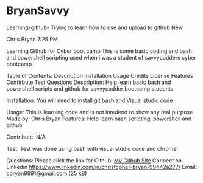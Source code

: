 # BryanSavvy
Learning-github-
Trying to learn how to use and upload to github New

Chris Bryan 7:25 PM

Learning Github for Cyber boot camp
This is some basic coding and bash and powershell scripting used when i was a student of savvycodders cyber bootcamp

Table of Contents:
Description
Installation
Usage
Credits
License
Features
Contirbute
Test
Questions
Description:
Help learn basic bash and powershell scripts and github for savvycodder bootcamp students

Installation:
You will need to install git bash and Visual studio code

Usage:
This is learning code and is not intedend to show any real purpose Made by: Chris Bryan
Features:
Help learn bash scripting, powershell and github

Contribute:
N/A

Test:
Test was done using bash with visual studio code and chrome.

Questions:
Please click the link for Github: [My Github Site](https://github.com/CBryan89)
Connect on Linkedin https://www.linkedin.com/in/christopher-bryan-99442a277/
Email: cbryan9891@gmail.com (25 kB)

